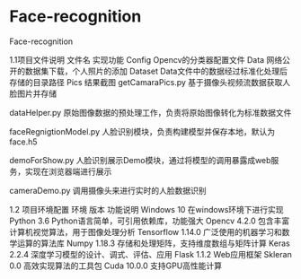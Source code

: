 # Face-recognition
Face-recognition

1.1项目文件说明
文件名	实现功能
Config	Opencv的分类器配置文件
Data	网络公开的数据集下载，个人照片的添加
Dataset	Data文件中的数据经过标准化处理后存储的目录路径
Pics	结果截图
getCamaraPics.py	基于摄像头视频流数据获取人脸图片并存储

dataHelper.py
	原始图像数据的预处理工作，负责将原始图像转化为标准数据文件

faceRegnigtionModel.py
	人脸识别模块，负责构建模型并保存本地，默认为face.h5

demoForShow.py
	人脸识别展示Demo模块，通过将模型的调用暴露成web服务，实现在浏览器端进行展示

cameraDemo.py
	调用摄像头来进行实时的人脸数据识别

1.2 项目环境配置
环境	版本	功能说明
Windows	10	在windows环境下进行实现
Python	3.6	Python语言简单，可引用依赖库，功能强大
Opencv	4.2.0	包含丰富计算机视觉算法，用于图像处理分析
Tensorflow	1.14.0	广泛使用的机器学习和数学运算的算法库
Numpy	1.18.3	存储和处理矩阵，支持维度数组与矩阵计算
Keras	2.2.4	深度学习模型的设计、调式、评估、应用
Flask	1.1.2	Web应用框架
Skleran	0.0	高效实现算法的工具包
Cuda	10.0.0	支持GPU高性能计算

